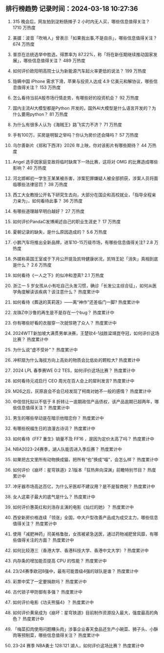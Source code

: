 
## 排行榜趋势 记录时间：2024-03-18 10:27:36
  
  1. 315 晚会后，网友拍到淀粉肠摊子 2 小时内无人买，哪些信息值得关注？ 1710 万热度
    
  2. 美媒：波音「吹哨人」曾表示「如果我出事,不是自杀」，哪些信息值得关注？ 674 万热度
    
  3. 普京在总统选举中胜选，得票率为 87.22%，称「将在新任期继续推动国家发展」，哪些信息值得关注？ 489 万热度
    
  4. 如何评价欧阳明高院士认为新能源汽车起火率更低的说法？ 199 万热度
    
  5. 隐瞒中国 iPhone 需求下滑，苹果与投资人达成 4.9 亿美元和解协议，哪些信息值得关注？ 153 万热度
    
  6. 怎么看待当前A股市场行情走势，有哪些好的投资机会？ 92 万热度
    
  7. 国内主流AI大模型都是Python 开发的，国外AI大模型是什么语言开发的？为什么要用python？ 81 万热度
    
  8. 为什么有很多人认为《海贼王》路飞实力不济？ 71 万热度
    
  9. 手有100万，买房是明智之举吗？你认为房价还会降吗？ 57 万热度
    
  10. 乌尔善新片《郑和下西洋》2026 年上映，你对该影片有哪些期待？ 44 万热度
    
  11. Angel 选手因家庭变故将临时缺席下一场比赛，这将对 OMG 的比赛造成哪些影响？ 40 万热度
    
  12. 河北邯郸初一学生王某某被杀害，涉案犯罪嫌疑人被全部抓获，涉案人员将面临哪些法律惩罚？ 38 万热度
    
  13. 西工大女教授公开名下研究生去向，大部分在国企和高校就业，「指导全程亲力亲为」，如何看待此事？ 36 万热度
    
  14. 有哪些道理越早明白越好？ 27 万热度
    
  15. 如何评价PandaC发博阐述自己的职业生涯史？ 17 万热度
    
  16. 夏朝记录的缺失，是什么原因造成的？ 5.6 万热度
    
  17. 小鹏汽车将推出全新品牌，进军10-15万级市场，有哪些信息值得关注? 2.8 万热度
    
  18. 外媒称英国王室或于下月公开提及凯特健康状况，凯特王妃「消失」真相到底是什么？ 2.6 万热度
    
  19. 如何看待《一人之下》的似冲和澄真? 2.1 万热度
    
  20. 浙江一 5 岁女孩从小有吃自己头发习惯，确诊「长发公主综合征」，如何从医学角度解读该疾病？该注意什么？ 热度累计中
    
  21. 如何看待《葬送的芙莉莲》——离“神作”还差临门一脚? 热度累计中
    
  22. 龙珠Z中沙鲁的再生是不是存在一个bug？ 热度累计中
    
  23. 你有哪些好看的衣服穿一次就惊艳了众人？ 热度累计中
    
  24. 2024WTT新加坡大满贯男单决赛，王楚钦4-1战胜梁靖崑夺冠，如何评价这场比赛？ 热度累计中
    
  25. 为什么说“虚不受补”？ 热度累计中
    
  26. 冲积扇为什么海拔方向上高处的物质会比低处的颗粒大? 热度累计中
    
  27. 2024 LPL 春季赛WE 0:2 TES，如何评价这场比赛？ 热度累计中
    
  28. 如何看待元戎启行 CEO 周光在百人会上的犀利发言? 热度累计中
    
  29. M26之后，灰原哀会不会已经发现了柯南对她不一般的感情？ 热度累计中
    
  30. 中信信托拟以不低于 8 折转让一逾期政信产品债权，该产品逾期已超两年，哪些信息值得关注？ 热度累计中
    
  31. 男生的哪些举动是在暗示他暗恋你？ 热度累计中
    
  32. 有哪些祝福生日的浪漫古诗词？ 热度累计中
    
  33. 如何看待《FF7 重生》销量不及 FF16 ，是因为定价太高了吗？ 热度累计中
    
  34. NBA2023-24赛季，湖人队能否进入季后赛？ 热度累计中
    
  35. 如果把古文里所有动物换成猫，把所有“也”换成“喵”，会怎么样？ 热度累计中
    
  36. 如何评价《崩坏：星穹铁道》2.1版本「狂热奔向深渊」前瞻特别节目？ 热度累计中
    
  37. 冲牙器市场高达百亿，为什么牙医却不建议用？是不是智商税？ 热度累计中
    
  38. 女人这辈子最大的底气是什么？ 热度累计中
    
  39. 如何评价惠英红和刘浩存主演的电影《灿烂的她》？ 热度累计中
    
  40. 西安新房价格连续「领涨」全国，中大户型改善产品成为成交主力，哪些信息值得关注？ 热度累计中
    
  41. 使用「减肥神药」司美格鲁肽，女孩被紧急送医，通过药物减肥曾风靡，有哪些值得关注的方面？ 热度累计中
    
  42. 如何比较港三（香港大学、香港科技大学、香港中文大学）? 热度累计中
    
  43. 内存条的增加能否提高 CPU 的性能？ 热度累计中
    
  44. 23/24赛季欧冠8强中，最有可能晋级4强的球队是谁？ 热度累计中
    
  45. 彩票中奖了一定要捐款吗？ 热度累计中
    
  46. 古代锁子甲防御有多强？ 热度累计中
    
  47. 如何评价电影《功夫熊猫4》？ 热度累计中
    
  48. 如何评价黄泉成为《崩坏：星穹铁道》目前制作资源投入最大，强度最高的角色？ 热度累计中
    
  49. 「梅菜扣肉使用问题糟头肉」涉事企业春天食品还生产小碗菜、狮子头、小酥肉等预制菜，哪些信息值得关注？ 热度累计中
    
  50. 23-24 赛季 NBA勇士 128:121 湖人，如何评价这场比赛？ 热度累计中
    
